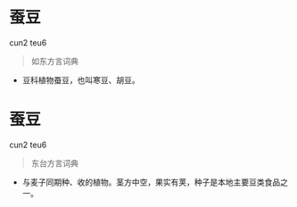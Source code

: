 # 蚕豆
cun2 teu6
> 如东方言词典
- 豆科植物蚕豆，也叫寒豆、胡豆。

# 蚕豆
cun2 teu6
> 东台方言词典
- 与麦子同期种、收的植物。茎方中空，果实有荚，种子是本地主要豆类食品之一。
